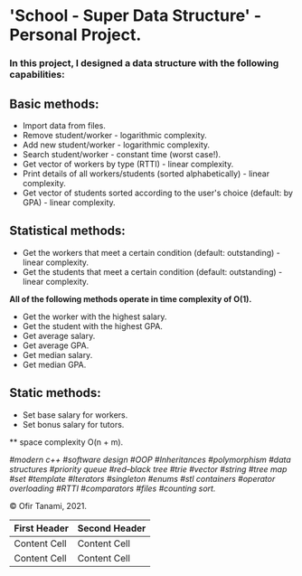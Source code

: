 # **'School - Super Data Structure' - Personal Project.**

### In this project, I designed a data structure with the following capabilities:

## Basic methods:
- Import data from files.
- Remove student/worker - logarithmic complexity.
- Add new student/worker - logarithmic complexity.
- Search student/worker - constant time (worst case!).
- Get vector of workers by type (RTTI) - linear complexity.
- Print details of all workers/students (sorted alphabetically) - linear complexity.
- Get vector of students sorted according to the user's choice (default: by GPA) - linear complexity.

## Statistical methods:
- Get the workers that meet a certain condition (default: outstanding) - linear complexity.
- Get the students that meet a certain condition (default: outstanding) - linear complexity.

**All of the following methods operate in time complexity of O(1).**
- Get the worker with the highest salary.
- Get the student with the highest GPA.
- Get average salary.
- Get average GPA.
- Get median salary.
- Get median GPA.

## Static methods:
- Set base salary for workers.
- Set bonus salary for tutors.


** space complexity O(n + m).

*#modern c++ #software design #OOP #Inheritances #polymorphism #data structures #priority queue #red–black tree #trie #vector #string #tree map #set
#template #Iterators #singleton #enums #stl containers #operator overloading #RTTI #comparators #files #counting sort.*
 
© Ofir Tanami, 2021.

| First Header  | Second Header |
| ------------- | ------------- |
| Content Cell  | Content Cell  |
| Content Cell  | Content Cell  |
